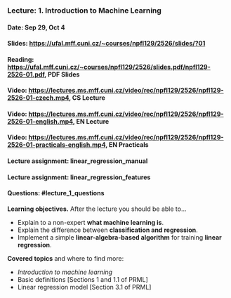 ### Lecture: 1. Introduction to Machine Learning
#### Date: Sep 29, Oct 4
#### Slides: https://ufal.mff.cuni.cz/~courses/npfl129/2526/slides/?01
#### Reading: https://ufal.mff.cuni.cz/~courses/npfl129/2526/slides.pdf/npfl129-2526-01.pdf, PDF Slides
#### Video: https://lectures.ms.mff.cuni.cz/video/rec/npfl129/2526/npfl129-2526-01-czech.mp4, CS Lecture
#### Video: https://lectures.ms.mff.cuni.cz/video/rec/npfl129/2526/npfl129-2526-01-english.mp4, EN Lecture
#### Video: https://lectures.ms.mff.cuni.cz/video/rec/npfl129/2526/npfl129-2526-01-practicals-english.mp4, EN Practicals
#### Lecture assignment: linear_regression_manual
#### Lecture assignment: linear_regression_features
#### Questions: #lecture_1_questions

**Learning objectives.** After the lecture you should be able to…

- Explain to a non-expert **what machine learning is**.
- Explain the difference between **classification and regression**.
- Implement a simple **linear-algebra-based algorithm** for training **linear regression**.

**Covered topics** and where to find more:
- _Introduction to machine learning_
- Basic definitions [Sections 1 and 1.1 of PRML]
- Linear regression model [Section 3.1 of PRML]
